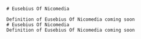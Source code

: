 
    # Eusebius Of Nicomedia

    Definition of Eusebius Of Nicomedia coming soon
    # Eusebius Of Nicomedia
    Definition of Eusebius Of Nicomedia coming soon